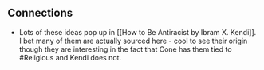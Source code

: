 ## Connections
- Lots of these ideas pop up in [[How to Be Antiracist by Ibram X. Kendi]]. I bet many of them are actually sourced here - cool to see their origin though they are interesting in the fact that Cone has them tied to #Religious and Kendi does not.